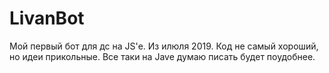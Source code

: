 # LivanBot
Мой первый бот для дс на JS'е. Из илюля 2019. Код не самый хороший, но идеи прикольные.
Все таки на Jave думаю писать будет поудобнее.

